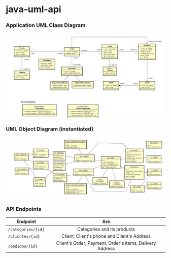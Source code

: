 # java-uml-api

### Application UML Class Diagram
![UML Class Diagram](./docs/images/uml-class-diagram.png)

### UML Object Diagram (instantiated)
![UML Object Diagram](./docs/images/uml-object-diagram.png)

### API Endpoints
|      Endpoint      |                           Are                            |
|--------------------|:--------------------------------------------------------:|
| `/categories/{id}` |               Categories and its products                |
| `/clientes/{id}`   |        Client, Client's phone and Client's Address       |
| `/pedidos/{id}`    | Client's Order, Payment, Order's items, Delivery Address |
